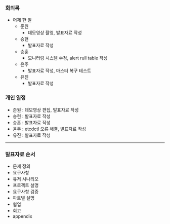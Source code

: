 ### 회의록

- 어제 한 일
    - 준원
        - 데모영상 촬영, 발표자료 작성
    - 승현
        - 발표자료 작성
    - 승훈
        - 모니터링 시스템 수정, alert rull table 작성
    - 윤주
        - 발표자료 작성, 마스터 복구 테스트
    - 유진
        - 발표자료 작성

### 개인 일정

- 준원 : 데모영상 편집, 발표자료 작성
- 승현 : 발표자료 작성
- 승훈 : 발표자료 작성
- 윤주 : etcdctl 오류 해결, 발표자료 작성
- 유진 : 발표자료 작성

---

### 발표자료 순서

- 문제 정의
- 요구사항
- 유저 시나리오
- 프로젝트 설명
- 요구사항 검증
- 파트별 설명
- 협업
- 회고
- appendix
